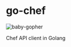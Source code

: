 go-chef
=======
![baby-gopher](https://raw2.github.com/drnic/babygopher-site/gh-pages/images/babygopher-badge.png)

Chef API client in Golang
